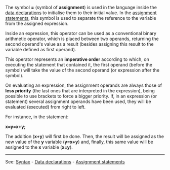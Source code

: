 The symbol **=** (symbol of **assignment**) is used in the language inside the [data declarations](declaration_of_a_variabledot.md)
to initialise them to their initial value. In the [assignment statements](assignment_statementdot.md), this symbol is used
to separate the reference to the variable from the assigned expression.

Inside an expression, this operator can be used as a conventional binary arithmetic operator, 
which is placed between two operands, returning
the second operand's value as a result (besides assigning this result to the variable defined as first operand).

This operator represents an **imperative order** according to which, on executing the statement that contained it, the first operand (before the symbol) will take the value of the second operand (or expression after the symbol).

On evaluating an expression, the assignment operands are always those of **less priority** (the last ones that are interpreted in the expression),
being possible to use brackets to force a bigger priority. If, in an expression (or statement) several assignment operands have been used,
they will be evaluated (executed) from right to left.

For instance, in the statement:

  **x=y=x+y;**

The addition (**x+y**) will first be done. Then, the result will be assigned as the new value of the **y** variable (**y=x+y**) and, finally, this same value will be assigned to the **x** variable (**x=y**).


---------------------------------------
See: [Syntax](syntax_of_a_programdot.md) - [Data declarations](declaration_of_a_variabledot.md) - [Assignment statements](assignment_statementdot.md)

